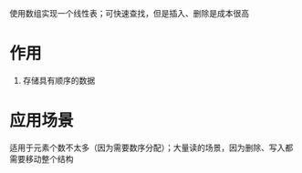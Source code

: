 使用数组实现一个线性表；可快速查找，但是插入、删除是成本很高


# 作用

1. 存储具有顺序的数据

# 应用场景

适用于元素个数不太多（因为需要数序分配）；大量读的场景，因为删除、写入都需要移动整个结构
